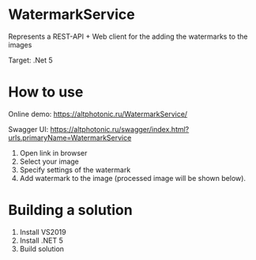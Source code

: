 # WatermarkService

Represents a REST-API + Web client for the adding the watermarks to the images 

Target: .Net 5

# How to use

Online demo: https://altphotonic.ru/WatermarkService/

Swagger UI: https://altphotonic.ru/swagger/index.html?urls.primaryName=WatermarkService

1) Open link in browser
2) Select your image
3) Specify settings of the watermark
4) Add watermark to the image (processed image will be shown below).

# Building a solution

1) Install VS2019
2) Install .NET 5
3) Build solution
